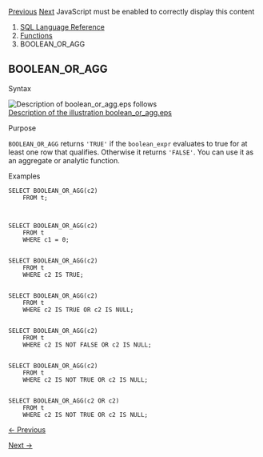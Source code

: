 [Previous](boolean_and_agg.md) [Next](CARDINALITY.md) JavaScript must be
enabled to correctly display this content

  1. [SQL Language Reference ](index.md)
  2. [Functions](Functions.md)
  3. BOOLEAN_OR_AGG

## BOOLEAN_OR_AGG

Syntax

  

![Description of boolean_or_agg.eps
follows](https://docs.oracle.com/en/database/oracle/oracle-database/23/sqlrf/img/boolean_or_agg.gif)  
[Description of the illustration
boolean_or_agg.eps](img_text/boolean_or_agg.md)

  

Purpose

`BOOLEAN_OR_AGG` returns `'TRUE'` if the `boolean_expr` evaluates to true for
at least one row that qualifies. Otherwise it returns `'FALSE'`. You can use
it as an aggregate or analytic function.

Examples

    
    
    SELECT BOOLEAN_OR_AGG(c2)
        FROM t; 
        
    
    
    SELECT BOOLEAN_OR_AGG(c2)
        FROM t
        WHERE c1 = 0;
    
    
    SELECT BOOLEAN_OR_AGG(c2)
        FROM t
        WHERE c2 IS TRUE;
    
    
    SELECT BOOLEAN_OR_AGG(c2)
        FROM t
        WHERE c2 IS TRUE OR c2 IS NULL;
    
    
    SELECT BOOLEAN_OR_AGG(c2)
        FROM t
        WHERE c2 IS NOT FALSE OR c2 IS NULL;
    
    
    SELECT BOOLEAN_OR_AGG(c2)
        FROM t
        WHERE c2 IS NOT TRUE OR c2 IS NULL;
    
    
    SELECT BOOLEAN_OR_AGG(c2 OR c2)
        FROM t
        WHERE c2 IS NOT TRUE OR c2 IS NULL;


[← Previous](boolean_and_agg.md)

[Next →](CARDINALITY.md)
